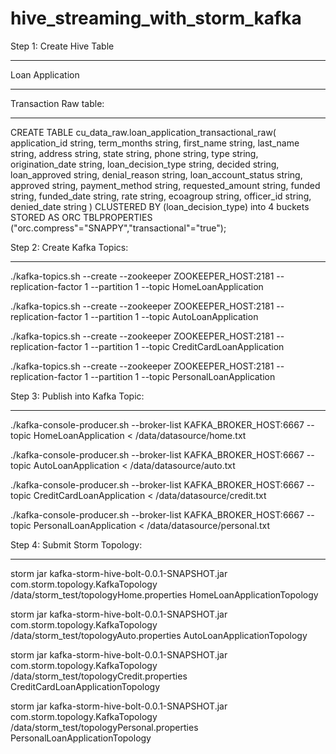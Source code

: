 # hive_streaming_with_storm_kafka

Step 1: Create Hive Table
*********************************
Loan Application
*****************
Transaction Raw table:
******************************************
CREATE TABLE cu_data_raw.loan_application_transactional_raw(
application_id  string,
term_months string,
first_name string,
last_name string,
address string,
state string,
phone string,
type string,
origination_date string,
loan_decision_type string,
decided string,
loan_approved string,
denial_reason string,
loan_account_status string,
approved string,
payment_method string,
requested_amount string,
funded string,
funded_date string,
rate string,
ecoagroup string,
officer_id string,
denied_date string
)
CLUSTERED BY (loan_decision_type) into 4 buckets
STORED AS ORC
TBLPROPERTIES ("orc.compress"="SNAPPY","transactional"="true");


Step 2: Create Kafka Topics:
**********************
./kafka-topics.sh --create --zookeeper ZOOKEEPER_HOST:2181 --replication-factor 1 --partition 1 --topic HomeLoanApplication

./kafka-topics.sh --create --zookeeper ZOOKEEPER_HOST:2181 --replication-factor 1 --partition 1 --topic AutoLoanApplication

./kafka-topics.sh --create --zookeeper ZOOKEEPER_HOST:2181 --replication-factor 1 --partition 1 --topic CreditCardLoanApplication

./kafka-topics.sh --create --zookeeper ZOOKEEPER_HOST:2181 --replication-factor 1 --partition 1 --topic PersonalLoanApplication



Step 3: Publish into Kafka Topic:
*****************************
./kafka-console-producer.sh --broker-list KAFKA_BROKER_HOST:6667 --topic HomeLoanApplication < /data/datasource/home.txt

./kafka-console-producer.sh --broker-list KAFKA_BROKER_HOST:6667 --topic AutoLoanApplication < /data/datasource/auto.txt

./kafka-console-producer.sh --broker-list KAFKA_BROKER_HOST:6667 --topic CreditCardLoanApplication < /data/datasource/credit.txt

./kafka-console-producer.sh --broker-list KAFKA_BROKER_HOST:6667 --topic PersonalLoanApplication < /data/datasource/personal.txt


Step 4: Submit Storm Topology:
**********************
storm jar kafka-storm-hive-bolt-0.0.1-SNAPSHOT.jar com.storm.topology.KafkaTopology  /data/storm_test/topologyHome.properties HomeLoanApplicationTopology

storm jar kafka-storm-hive-bolt-0.0.1-SNAPSHOT.jar com.storm.topology.KafkaTopology  /data/storm_test/topologyAuto.properties AutoLoanApplicationTopology

storm jar kafka-storm-hive-bolt-0.0.1-SNAPSHOT.jar com.storm.topology.KafkaTopology  /data/storm_test/topologyCredit.properties CreditCardLoanApplicationTopology

storm jar kafka-storm-hive-bolt-0.0.1-SNAPSHOT.jar com.storm.topology.KafkaTopology  /data/storm_test/topologyPersonal.properties PersonalLoanApplicationTopology






